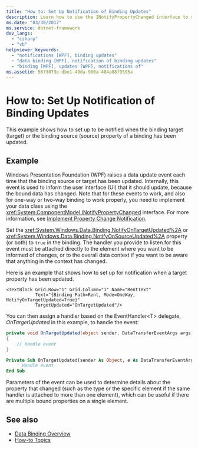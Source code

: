 ```yaml
---
title: "How to: Set Up Notification of Binding Updates"
description: Learn how to use the INotifyPropertyChanged interface to set up notification when source or target binding properties have been updated.
ms.date: "03/30/2017"
ms.service: dotnet-framework
dev_langs: 
  - "csharp"
  - "vb"
helpviewer_keywords: 
  - "notifications [WPF], binding updates"
  - "data binding [WPF], notification of binding updates"
  - "binding [WPF], updates [WPF], notifications of"
ms.assetid: 5673073e-dbe1-49da-980a-484a88f9595a
---
```

# How to: Set Up Notification of Binding Updates

This example shows how to set up to be notified when the binding target (target) or the binding source (source) property of a binding has been updated.  
  
## Example  

 Windows Presentation Foundation (WPF) raises a data update event each time that the binding source or target has been updated. Internally, this event is used to inform the user interface (UI) that it should update, because the bound data has changed. Note that for these events to work, and also for one-way or two-way binding to work properly, you need to implement your data class using the <xref:System.ComponentModel.INotifyPropertyChanged> interface. For more information, see [Implement Property Change Notification](how-to-implement-property-change-notification.md).  
  
 Set the <xref:System.Windows.Data.Binding.NotifyOnTargetUpdated%2A> or <xref:System.Windows.Data.Binding.NotifyOnSourceUpdated%2A> property (or both) to `true` in the binding. The handler you provide to listen for this event must be attached directly to the element where you want to be informed of changes, or to the overall data context if you want to be aware that anything in the context has changed.  
  
 Here is an example that shows how to set up for notification when a target property has been updated.  
  
```xaml
<TextBlock Grid.Row="1" Grid.Column="1" Name="RentText"
           Text="{Binding Path=Rent, Mode=OneWay, NotifyOnTargetUpdated=True}"
           TargetUpdated="OnTargetUpdated"/>
```
  
 You can then assign a handler based on the EventHandler\<T> delegate, *OnTargetUpdated* in this example, to handle the event:  
  
```csharp
private void OnTargetUpdated(object sender, DataTransferEventArgs args)
{
    // Handle event
}
```

```vb
Private Sub OnTargetUpdated(sender As Object, e As DataTransferEventArgs)
    ' Handle event
End Sub
```

 Parameters of the event can be used to determine details about the property that changed (such as the type or the specific element if the same handler is attached to more than one element), which can be useful if there are multiple bound properties on a single element.  
  
## See also

- [Data Binding Overview](index.md)
- [How-to Topics](data-binding-how-to-topics.md)
